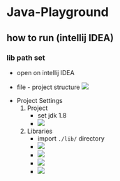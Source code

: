
# Java-Playground

## how to run (intellij IDEA)

### lib path set

- open on intellij IDEA

- file - project structure 
![](https://blog.kakaocdn.net/dn/S1LQr/btsHpbeotJy/tUX0kEC3npnL2YKziK26Tk/img.png)

+ Project Settings
  1. Project
     - set jdk 1.8
     - ![](https://blog.kakaocdn.net/dn/cLZw0L/btsHopdfPbt/wVeWtIUIs0cTkxCa3MWZJk/img.png)
  2. Libraries
     - import `./lib/` directory
     - ![](https://blog.kakaocdn.net/dn/kWSO2/btsHp305P4I/I1BPyvp9kz0zcekhb9YK8K/img.png)
     - ![](https://blog.kakaocdn.net/dn/bM8nnz/btsHnrbLnVT/BDmR75zGkgueSMjsM8z9FK/img.png)
     - ![](https://blog.kakaocdn.net/dn/c7XGm4/btsHoIqf45E/4XFG6JV2NKbVML2qN3Nlck/img.png)
     - ![](https://blog.kakaocdn.net/dn/cs5lW3/btsHoGMH1cA/Su9x5otkasFHc0wWjf1K90/img.png)
